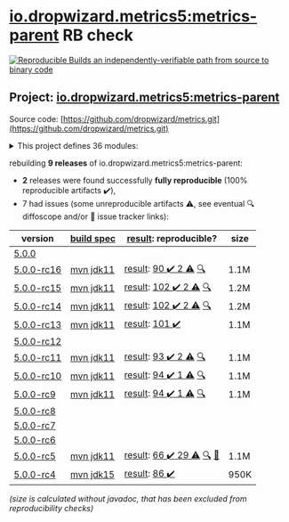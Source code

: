 [io.dropwizard.metrics5:metrics-parent](https://central.sonatype.com/artifact/io.dropwizard.metrics5/metrics-parent/versions) RB check
=======

[![Reproducible Builds](https://reproducible-builds.org/images/logos/rb.svg) an independently-verifiable path from source to binary code](https://reproducible-builds.org/)

## Project: [io.dropwizard.metrics5:metrics-parent](https://central.sonatype.com/artifact/io.dropwizard.metrics5/metrics-parent/versions)

Source code: [https://github.com/dropwizard/metrics.git](https://github.com/dropwizard/metrics.git)

<details><summary>This project defines 36 modules:</summary>

* [io.dropwizard.metrics5:metrics-annotation](https://search.maven.org/artifact/io.dropwizard.metrics5/metrics-annotation/)
* [io.dropwizard.metrics5:metrics-bom](https://search.maven.org/artifact/io.dropwizard.metrics5/metrics-bom/)
* [io.dropwizard.metrics5:metrics-caffeine](https://search.maven.org/artifact/io.dropwizard.metrics5/metrics-caffeine/)
* [io.dropwizard.metrics5:metrics-caffeine3](https://search.maven.org/artifact/io.dropwizard.metrics5/metrics-caffeine3/)
* [io.dropwizard.metrics5:metrics-collectd](https://search.maven.org/artifact/io.dropwizard.metrics5/metrics-collectd/)
* [io.dropwizard.metrics5:metrics-core](https://search.maven.org/artifact/io.dropwizard.metrics5/metrics-core/)
* [io.dropwizard.metrics5:metrics-ehcache](https://search.maven.org/artifact/io.dropwizard.metrics5/metrics-ehcache/)
* [io.dropwizard.metrics5:metrics-graphite](https://search.maven.org/artifact/io.dropwizard.metrics5/metrics-graphite/)
* [io.dropwizard.metrics5:metrics-healthchecks](https://search.maven.org/artifact/io.dropwizard.metrics5/metrics-healthchecks/)
* [io.dropwizard.metrics5:metrics-httpasyncclient](https://search.maven.org/artifact/io.dropwizard.metrics5/metrics-httpasyncclient/)
* [io.dropwizard.metrics5:metrics-httpclient](https://search.maven.org/artifact/io.dropwizard.metrics5/metrics-httpclient/)
* [io.dropwizard.metrics5:metrics-httpclient5](https://search.maven.org/artifact/io.dropwizard.metrics5/metrics-httpclient5/)
* [io.dropwizard.metrics5:metrics-influxdb](https://search.maven.org/artifact/io.dropwizard.metrics5/metrics-influxdb/)
* [io.dropwizard.metrics5:metrics-jakarta-servlet](https://search.maven.org/artifact/io.dropwizard.metrics5/metrics-jakarta-servlet/)
* [io.dropwizard.metrics5:metrics-jakarta-servlets](https://search.maven.org/artifact/io.dropwizard.metrics5/metrics-jakarta-servlets/)
* [io.dropwizard.metrics5:metrics-jcache](https://search.maven.org/artifact/io.dropwizard.metrics5/metrics-jcache/)
* [io.dropwizard.metrics5:metrics-jdbi](https://search.maven.org/artifact/io.dropwizard.metrics5/metrics-jdbi/)
* [io.dropwizard.metrics5:metrics-jdbi3](https://search.maven.org/artifact/io.dropwizard.metrics5/metrics-jdbi3/)
* [io.dropwizard.metrics5:metrics-jersey2](https://search.maven.org/artifact/io.dropwizard.metrics5/metrics-jersey2/)
* [io.dropwizard.metrics5:metrics-jersey3](https://search.maven.org/artifact/io.dropwizard.metrics5/metrics-jersey3/)
* [io.dropwizard.metrics5:metrics-jersey31](https://search.maven.org/artifact/io.dropwizard.metrics5/metrics-jersey31/)
* [io.dropwizard.metrics5:metrics-jetty10](https://search.maven.org/artifact/io.dropwizard.metrics5/metrics-jetty10/)
* [io.dropwizard.metrics5:metrics-jetty11](https://search.maven.org/artifact/io.dropwizard.metrics5/metrics-jetty11/)
* [io.dropwizard.metrics5:metrics-jetty9](https://search.maven.org/artifact/io.dropwizard.metrics5/metrics-jetty9/)
* [io.dropwizard.metrics5:metrics-jmx](https://search.maven.org/artifact/io.dropwizard.metrics5/metrics-jmx/)
* [io.dropwizard.metrics5:metrics-json](https://search.maven.org/artifact/io.dropwizard.metrics5/metrics-json/)
* [io.dropwizard.metrics5:metrics-jvm](https://search.maven.org/artifact/io.dropwizard.metrics5/metrics-jvm/)
* [io.dropwizard.metrics5:metrics-legacy-adapter](https://search.maven.org/artifact/io.dropwizard.metrics5/metrics-legacy-adapter/)
* [io.dropwizard.metrics5:metrics-legacy-adapter-healthchecks](https://search.maven.org/artifact/io.dropwizard.metrics5/metrics-legacy-adapter-healthchecks/)
* [io.dropwizard.metrics5:metrics-log4j2](https://search.maven.org/artifact/io.dropwizard.metrics5/metrics-log4j2/)
* [io.dropwizard.metrics5:metrics-logback](https://search.maven.org/artifact/io.dropwizard.metrics5/metrics-logback/)
* [io.dropwizard.metrics5:metrics-logback13](https://search.maven.org/artifact/io.dropwizard.metrics5/metrics-logback13/)
* [io.dropwizard.metrics5:metrics-logback14](https://search.maven.org/artifact/io.dropwizard.metrics5/metrics-logback14/)
* [io.dropwizard.metrics5:metrics-parent](https://search.maven.org/artifact/io.dropwizard.metrics5/metrics-parent/)
* [io.dropwizard.metrics5:metrics-servlet](https://search.maven.org/artifact/io.dropwizard.metrics5/metrics-servlet/)
* [io.dropwizard.metrics5:metrics-servlets](https://search.maven.org/artifact/io.dropwizard.metrics5/metrics-servlets/)
</details>

rebuilding **9 releases** of io.dropwizard.metrics5:metrics-parent:
- **2** releases were found successfully **fully reproducible** (100% reproducible artifacts :heavy_check_mark:),
- 7 had issues (some unreproducible artifacts :warning:, see eventual :mag: diffoscope and/or :memo: issue tracker links):

| version | [build spec](/BUILDSPEC.md) | [result](https://reproducible-builds.org/docs/jvm/): reproducible? | size |
| -- | --------- | ------ | -- |
| [5.0.0](https://search.maven.org/artifact/io.dropwizard.metrics5/metrics-parent/5.0.0/pom) | | | |
| [5.0.0-rc16](https://search.maven.org/artifact/io.dropwizard.metrics5/metrics-parent/5.0.0-rc16/pom) | [mvn jdk11](dropwizard-metrics-5.0.0-rc16.buildspec) | [result](metrics-parent-5.0.0-rc16.buildinfo): [90 :heavy_check_mark:  2 :warning:](metrics-parent-5.0.0-rc16.buildcompare) [:mag:](metrics-parent-5.0.0-rc16.diffoscope) | 1.1M |
| [5.0.0-rc15](https://search.maven.org/artifact/io.dropwizard.metrics5/metrics-parent/5.0.0-rc15/pom) | [mvn jdk11](dropwizard-metrics-5.0.0-rc15.buildspec) | [result](metrics-parent-5.0.0-rc15.buildinfo): [102 :heavy_check_mark:  2 :warning:](metrics-parent-5.0.0-rc15.buildcompare) [:mag:](metrics-parent-5.0.0-rc15.diffoscope) | 1.2M |
| [5.0.0-rc14](https://search.maven.org/artifact/io.dropwizard.metrics5/metrics-parent/5.0.0-rc14/pom) | [mvn jdk11](dropwizard-metrics-5.0.0-rc14.buildspec) | [result](metrics-parent-5.0.0-rc14.buildinfo): [102 :heavy_check_mark:  2 :warning:](metrics-parent-5.0.0-rc14.buildcompare) [:mag:](metrics-parent-5.0.0-rc14.diffoscope) | 1.2M |
| [5.0.0-rc13](https://search.maven.org/artifact/io.dropwizard.metrics5/metrics-parent/5.0.0-rc13/pom) | [mvn jdk11](dropwizard-metrics-5.0.0-rc13.buildspec) | [result](metrics-parent-5.0.0-rc13.buildinfo): [101 :heavy_check_mark: ](metrics-parent-5.0.0-rc13.buildcompare) | 1.1M |
| [5.0.0-rc12](https://search.maven.org/artifact/io.dropwizard.metrics5/metrics-parent/5.0.0-rc12/pom) | | | |
| [5.0.0-rc11](https://search.maven.org/artifact/io.dropwizard.metrics5/metrics-parent/5.0.0-rc11/pom) | [mvn jdk11](dropwizard-metrics-5.0.0-rc11.buildspec) | [result](metrics-parent-5.0.0-rc11.buildinfo): [93 :heavy_check_mark:  2 :warning:](metrics-parent-5.0.0-rc11.buildcompare) [:mag:](metrics-parent-5.0.0-rc11.diffoscope) | 1.1M |
| [5.0.0-rc10](https://search.maven.org/artifact/io.dropwizard.metrics5/metrics-parent/5.0.0-rc10/pom) | [mvn jdk11](dropwizard-metrics-5.0.0-rc10.buildspec) | [result](metrics-parent-5.0.0-rc10.buildinfo): [94 :heavy_check_mark:  1 :warning:](metrics-parent-5.0.0-rc10.buildcompare) [:mag:](metrics-parent-5.0.0-rc10.diffoscope) | 1.1M |
| [5.0.0-rc9](https://search.maven.org/artifact/io.dropwizard.metrics5/metrics-parent/5.0.0-rc9/pom) | [mvn jdk11](dropwizard-metrics-5.0.0-rc9.buildspec) | [result](metrics-parent-5.0.0-rc9.buildinfo): [94 :heavy_check_mark:  1 :warning:](metrics-parent-5.0.0-rc9.buildcompare) [:mag:](metrics-parent-5.0.0-rc9.diffoscope) | 1.1M |
| [5.0.0-rc8](https://search.maven.org/artifact/io.dropwizard.metrics5/metrics-parent/5.0.0-rc8/pom) | | | |
| [5.0.0-rc7](https://search.maven.org/artifact/io.dropwizard.metrics5/metrics-parent/5.0.0-rc7/pom) | | | |
| [5.0.0-rc6](https://search.maven.org/artifact/io.dropwizard.metrics5/metrics-parent/5.0.0-rc6/pom) | | | |
| [5.0.0-rc5](https://search.maven.org/artifact/io.dropwizard.metrics5/metrics-parent/5.0.0-rc5/pom) | [mvn jdk11](dropwizard-metrics-5.0.0-rc5.buildspec) | [result](metrics-parent-5.0.0-rc5.buildinfo): [66 :heavy_check_mark:  29 :warning:](metrics-parent-5.0.0-rc5.buildcompare) [:mag:](metrics-parent-5.0.0-rc5.diffoscope) [:memo:](https://issues.apache.org/jira/browse/FELIX-6404) | 1.1M |
| [5.0.0-rc4](https://search.maven.org/artifact/io.dropwizard.metrics5/metrics-parent/5.0.0-rc4/pom) | [mvn jdk15](dropwizard-metrics-5.0.0-rc4.buildspec) | [result](metrics-parent-5.0.0-rc4.buildinfo): [86 :heavy_check_mark: ](metrics-parent-5.0.0-rc4.buildcompare) | 950K |

<i>(size is calculated without javadoc, that has been excluded from reproducibility checks)</i>
